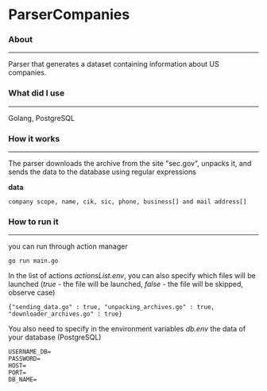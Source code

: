 # ParserCompanies

### About
-------

Parser that generates a dataset containing information about US companies.

### What did I use
-------

Golang, PostgreSQL

### How it works
--------

The parser downloads the archive from the site "sec.gov", unpacks it, and sends the data to the database using regular expressions

**data** 
```
company scope, name, cik, sic, phone, business[] and mail address[]
```

### How to run it
--------

you can run through action manager
```
go run main.go
```

In the list of actions *actionsList.env*, you can also specify which files will be launched (*true* - the file will be launched, *false* - the file will be skipped, observe case)
```
{"sending_data.go" : true, "unpacking_archives.go" : true, "downloader_archives.go" : true}
```

You also need to specify in the environment variables *db.env* the data of your database (PostgreSQL)
```
USERNAME_DB=
PASSWORD=
HOST=
PORT=
DB_NAME=
```
